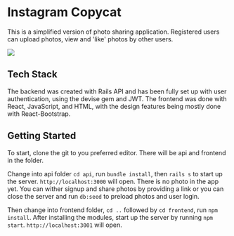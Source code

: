 # Instagram Copycat
This is a simplified version of photo sharing application. Registered users can upload photos, view and 'like' photos by other users. 

![](https://github.com/villysiu/react-instagramCopycat/blob/master/instagram-copycat2.gif)

## Tech Stack
The backend was created with Rails API and has been fully set up with user authentication, using the devise gem and JWT. The frontend was done with React, JavaScript, and HTML, with the design features being mostly done with React-Bootstrap.

## Getting Started
To start,  clone the git to you preferred editor.
There will be api and frontend in the folder.

Change into api folder `cd api`, run `bundle install`, then `rails s` to start up the server. `http://localhost:3000` will open.
There is no photo in the app yet. You can wither signup and share photos by providing a link or you can close the server and run `db:seed` to preload photos and user login. 

Then change into frontend folder, `cd ..` followed by `cd frontend`, run `npm install`. After installing the modules, start up the server by running `npm start`. `http://localhost:3001` will open.



